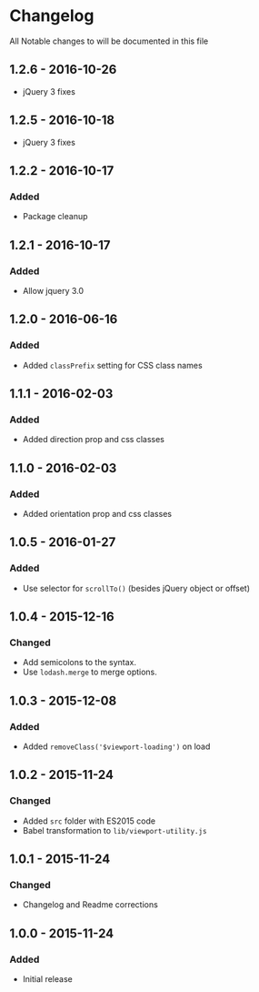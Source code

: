 # Changelog

All Notable changes to will be documented in this file

## 1.2.6 - 2016-10-26
- jQuery 3 fixes

## 1.2.5 - 2016-10-18
- jQuery 3 fixes

## 1.2.2 - 2016-10-17
### Added
- Package cleanup

## 1.2.1 - 2016-10-17
### Added
- Allow jquery 3.0

## 1.2.0 - 2016-06-16
### Added
- Added `classPrefix` setting for CSS class names

## 1.1.1 - 2016-02-03
### Added
- Added direction prop and css classes

## 1.1.0 - 2016-02-03
### Added
- Added orientation prop and css classes

## 1.0.5 - 2016-01-27
### Added
- Use selector for `scrollTo()` (besides jQuery object or offset)

## 1.0.4 - 2015-12-16
### Changed
- Add semicolons to the syntax.
- Use `lodash.merge` to merge options.

## 1.0.3 - 2015-12-08
### Added
- Added `removeClass('$viewport-loading')` on load

## 1.0.2 - 2015-11-24
### Changed
- Added `src` folder with ES2015 code
- Babel transformation to `lib/viewport-utility.js`

## 1.0.1 - 2015-11-24
### Changed
- Changelog and Readme corrections

## 1.0.0 - 2015-11-24
### Added
- Initial release
